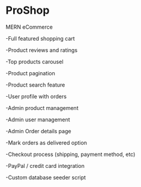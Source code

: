 # ProShop
MERN eCommerce

-Full featured shopping cart

-Product reviews and ratings

-Top products carousel

-Product pagination

-Product search feature

-User profile with orders

-Admin product management

-Admin user management

-Admin Order details page

-Mark orders as delivered option

-Checkout process (shipping, payment method, etc)

-PayPal / credit card integration

-Custom database seeder script
